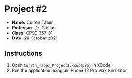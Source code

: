 # Project #2
- **Name:** Curren Taber
- **Professor:** Dr. Cibrian
- **Class:** CPSC 357-01
- **Date:** 28 October 2021

## Instructions
1. Open `Curren_Taber_Project2.xcodeproj` in XCode
2. Run the application using an iPhone 12 Pro Max Simulator
